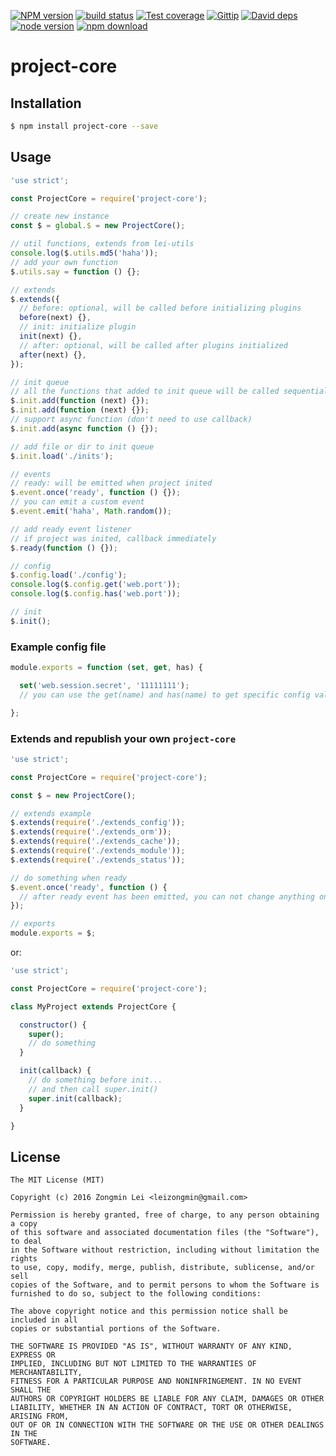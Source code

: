 [![NPM version][npm-image]][npm-url]
[![build status][travis-image]][travis-url]
[![Test coverage][coveralls-image]][coveralls-url]
[![Gittip][gittip-image]][gittip-url]
[![David deps][david-image]][david-url]
[![node version][node-image]][node-url]
[![npm download][download-image]][download-url]

[npm-image]: https://img.shields.io/npm/v/project-core.svg?style=flat-square
[npm-url]: https://npmjs.org/package/project-core
[travis-image]: https://img.shields.io/travis/leizongmin/node-project-core.svg?style=flat-square
[travis-url]: https://travis-ci.org/leizongmin/node-project-core
[coveralls-image]: https://img.shields.io/coveralls/leizongmin/node-project-core.svg?style=flat-square
[coveralls-url]: https://coveralls.io/r/leizongmin/node-project-core?branch=master
[gittip-image]: https://img.shields.io/gittip/leizongmin.svg?style=flat-square
[gittip-url]: https://www.gittip.com/leizongmin/
[david-image]: https://img.shields.io/david/leizongmin/node-project-core.svg?style=flat-square
[david-url]: https://david-dm.org/leizongmin/node-project-core
[node-image]: https://img.shields.io/badge/node.js-%3E=_4.0-green.svg?style=flat-square
[node-url]: http://nodejs.org/download/
[download-image]: https://img.shields.io/npm/dm/project-core.svg?style=flat-square
[download-url]: https://npmjs.org/package/project-core

# project-core

## Installation

```bash
$ npm install project-core --save
```


## Usage

```javascript
'use strict';

const ProjectCore = require('project-core');

// create new instance
const $ = global.$ = new ProjectCore();

// util functions, extends from lei-utils
console.log($.utils.md5('haha'));
// add your own function
$.utils.say = function () {};

// extends
$.extends({
  // before: optional, will be called before initializing plugins
  before(next) {},
  // init: initialize plugin
  init(next) {},
  // after: optional, will be called after plugins initialized
  after(next) {},
});

// init queue
// all the functions that added to init queue will be called sequentially
$.init.add(function (next) {});
$.init.add(function (next) {});
// support async function (don't need to use callback)
$.init.add(async function () {});

// add file or dir to init queue
$.init.load('./inits');

// events
// ready: will be emitted when project inited
$.event.once('ready', function () {});
// you can emit a custom event
$.event.emit('haha', Math.random());

// add ready event listener
// if project was inited, callback immediately
$.ready(function () {});

// config
$.config.load('./config');
console.log($.config.get('web.port'));
console.log($.config.has('web.port'));

// init
$.init();
```

### Example config file

```javascript
module.exports = function (set, get, has) {

  set('web.session.secret', '11111111');
  // you can use the get(name) and has(name) to get specific config value

};
```

### Extends and republish your own `project-core`

```javascript
'use strict';

const ProjectCore = require('project-core');

const $ = new ProjectCore();

// extends example
$.extends(require('./extends_config'));
$.extends(require('./extends_orm'));
$.extends(require('./extends_cache'));
$.extends(require('./extends_module'));
$.extends(require('./extends_status'));

// do something when ready
$.event.once('ready', function () {
  // after ready event has been emitted, you can not change anything on project-core instance any more
});

// exports
module.exports = $;
```

or:

```javascript
'use strict';

const ProjectCore = require('project-core');

class MyProject extends ProjectCore {

  constructor() {
    super();
    // do something
  }

  init(callback) {
    // do something before init...
    // and then call super.init()
    super.init(callback);
  }

}
```



## License

```
The MIT License (MIT)

Copyright (c) 2016 Zongmin Lei <leizongmin@gmail.com>

Permission is hereby granted, free of charge, to any person obtaining a copy
of this software and associated documentation files (the "Software"), to deal
in the Software without restriction, including without limitation the rights
to use, copy, modify, merge, publish, distribute, sublicense, and/or sell
copies of the Software, and to permit persons to whom the Software is
furnished to do so, subject to the following conditions:

The above copyright notice and this permission notice shall be included in all
copies or substantial portions of the Software.

THE SOFTWARE IS PROVIDED "AS IS", WITHOUT WARRANTY OF ANY KIND, EXPRESS OR
IMPLIED, INCLUDING BUT NOT LIMITED TO THE WARRANTIES OF MERCHANTABILITY,
FITNESS FOR A PARTICULAR PURPOSE AND NONINFRINGEMENT. IN NO EVENT SHALL THE
AUTHORS OR COPYRIGHT HOLDERS BE LIABLE FOR ANY CLAIM, DAMAGES OR OTHER
LIABILITY, WHETHER IN AN ACTION OF CONTRACT, TORT OR OTHERWISE, ARISING FROM,
OUT OF OR IN CONNECTION WITH THE SOFTWARE OR THE USE OR OTHER DEALINGS IN THE
SOFTWARE.
```
